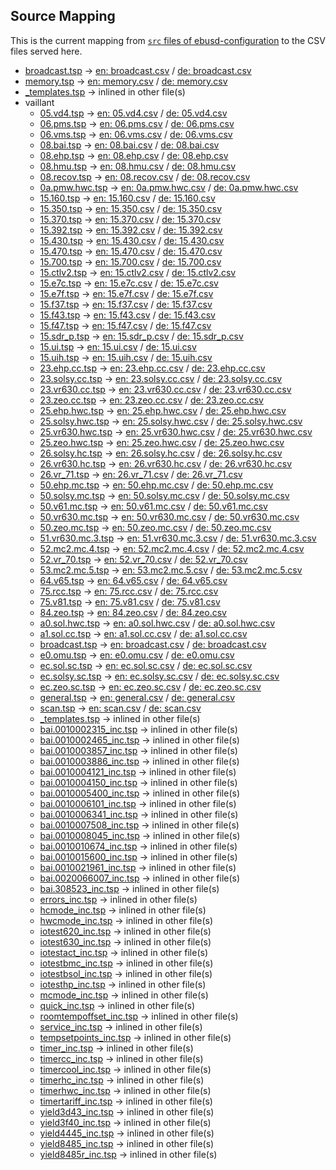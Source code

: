 ## Source Mapping
This is the current mapping from [`src` files of ebusd-configuration](https://github.com/john30/ebusd-configuration/tree/master/src) to the CSV files served here.

<!-- note: template file to be amended with the actual data by the workflow -->
 - [broadcast.tsp](https://github.com/john30/ebusd-configuration/tree/master/src/broadcast.tsp) &rarr; [en: broadcast.csv](https://ebus.github.io/cfg/en/broadcast.csv) / [de: broadcast.csv](https://ebus.github.io/cfg/de/broadcast.csv)
 - [memory.tsp](https://github.com/john30/ebusd-configuration/tree/master/src/memory.tsp) &rarr; [en: memory.csv](https://ebus.github.io/cfg/en/memory.csv) / [de: memory.csv](https://ebus.github.io/cfg/de/memory.csv)
 - [_templates.tsp](https://github.com/john30/ebusd-configuration/tree/master/src/_templates.tsp) &rarr; inlined in other file(s)
 - vaillant
   - [05.vd4.tsp](https://github.com/john30/ebusd-configuration/tree/master/src/vaillant/05.vd4.tsp) &rarr; [en: 05.vd4.csv](https://ebus.github.io/cfg/en/vaillant/05.vd4.csv) / [de: 05.vd4.csv](https://ebus.github.io/cfg/de/vaillant/05.vd4.csv)
   - [06.pms.tsp](https://github.com/john30/ebusd-configuration/tree/master/src/vaillant/06.pms.tsp) &rarr; [en: 06.pms.csv](https://ebus.github.io/cfg/en/vaillant/06.pms.csv) / [de: 06.pms.csv](https://ebus.github.io/cfg/de/vaillant/06.pms.csv)
   - [06.vms.tsp](https://github.com/john30/ebusd-configuration/tree/master/src/vaillant/06.vms.tsp) &rarr; [en: 06.vms.csv](https://ebus.github.io/cfg/en/vaillant/06.vms.csv) / [de: 06.vms.csv](https://ebus.github.io/cfg/de/vaillant/06.vms.csv)
   - [08.bai.tsp](https://github.com/john30/ebusd-configuration/tree/master/src/vaillant/08.bai.tsp) &rarr; [en: 08.bai.csv](https://ebus.github.io/cfg/en/vaillant/08.bai.csv) / [de: 08.bai.csv](https://ebus.github.io/cfg/de/vaillant/08.bai.csv)
   - [08.ehp.tsp](https://github.com/john30/ebusd-configuration/tree/master/src/vaillant/08.ehp.tsp) &rarr; [en: 08.ehp.csv](https://ebus.github.io/cfg/en/vaillant/08.ehp.csv) / [de: 08.ehp.csv](https://ebus.github.io/cfg/de/vaillant/08.ehp.csv)
   - [08.hmu.tsp](https://github.com/john30/ebusd-configuration/tree/master/src/vaillant/08.hmu.tsp) &rarr; [en: 08.hmu.csv](https://ebus.github.io/cfg/en/vaillant/08.hmu.csv) / [de: 08.hmu.csv](https://ebus.github.io/cfg/de/vaillant/08.hmu.csv)
   - [08.recov.tsp](https://github.com/john30/ebusd-configuration/tree/master/src/vaillant/08.recov.tsp) &rarr; [en: 08.recov.csv](https://ebus.github.io/cfg/en/vaillant/08.recov.csv) / [de: 08.recov.csv](https://ebus.github.io/cfg/de/vaillant/08.recov.csv)
   - [0a.pmw.hwc.tsp](https://github.com/john30/ebusd-configuration/tree/master/src/vaillant/0a.pmw.hwc.tsp) &rarr; [en: 0a.pmw.hwc.csv](https://ebus.github.io/cfg/en/vaillant/0a.pmw.hwc.csv) / [de: 0a.pmw.hwc.csv](https://ebus.github.io/cfg/de/vaillant/0a.pmw.hwc.csv)
   - [15.160.tsp](https://github.com/john30/ebusd-configuration/tree/master/src/vaillant/15.160.tsp) &rarr; [en: 15.160.csv](https://ebus.github.io/cfg/en/vaillant/15.160.csv) / [de: 15.160.csv](https://ebus.github.io/cfg/de/vaillant/15.160.csv)
   - [15.350.tsp](https://github.com/john30/ebusd-configuration/tree/master/src/vaillant/15.350.tsp) &rarr; [en: 15.350.csv](https://ebus.github.io/cfg/en/vaillant/15.350.csv) / [de: 15.350.csv](https://ebus.github.io/cfg/de/vaillant/15.350.csv)
   - [15.370.tsp](https://github.com/john30/ebusd-configuration/tree/master/src/vaillant/15.370.tsp) &rarr; [en: 15.370.csv](https://ebus.github.io/cfg/en/vaillant/15.370.csv) / [de: 15.370.csv](https://ebus.github.io/cfg/de/vaillant/15.370.csv)
   - [15.392.tsp](https://github.com/john30/ebusd-configuration/tree/master/src/vaillant/15.392.tsp) &rarr; [en: 15.392.csv](https://ebus.github.io/cfg/en/vaillant/15.392.csv) / [de: 15.392.csv](https://ebus.github.io/cfg/de/vaillant/15.392.csv)
   - [15.430.tsp](https://github.com/john30/ebusd-configuration/tree/master/src/vaillant/15.430.tsp) &rarr; [en: 15.430.csv](https://ebus.github.io/cfg/en/vaillant/15.430.csv) / [de: 15.430.csv](https://ebus.github.io/cfg/de/vaillant/15.430.csv)
   - [15.470.tsp](https://github.com/john30/ebusd-configuration/tree/master/src/vaillant/15.470.tsp) &rarr; [en: 15.470.csv](https://ebus.github.io/cfg/en/vaillant/15.470.csv) / [de: 15.470.csv](https://ebus.github.io/cfg/de/vaillant/15.470.csv)
   - [15.700.tsp](https://github.com/john30/ebusd-configuration/tree/master/src/vaillant/15.700.tsp) &rarr; [en: 15.700.csv](https://ebus.github.io/cfg/en/vaillant/15.700.csv) / [de: 15.700.csv](https://ebus.github.io/cfg/de/vaillant/15.700.csv)
   - [15.ctlv2.tsp](https://github.com/john30/ebusd-configuration/tree/master/src/vaillant/15.ctlv2.tsp) &rarr; [en: 15.ctlv2.csv](https://ebus.github.io/cfg/en/vaillant/15.ctlv2.csv) / [de: 15.ctlv2.csv](https://ebus.github.io/cfg/de/vaillant/15.ctlv2.csv)
   - [15.e7c.tsp](https://github.com/john30/ebusd-configuration/tree/master/src/vaillant/15.e7c.tsp) &rarr; [en: 15.e7c.csv](https://ebus.github.io/cfg/en/vaillant/15.e7c.csv) / [de: 15.e7c.csv](https://ebus.github.io/cfg/de/vaillant/15.e7c.csv)
   - [15.e7f.tsp](https://github.com/john30/ebusd-configuration/tree/master/src/vaillant/15.e7f.tsp) &rarr; [en: 15.e7f.csv](https://ebus.github.io/cfg/en/vaillant/15.e7f.csv) / [de: 15.e7f.csv](https://ebus.github.io/cfg/de/vaillant/15.e7f.csv)
   - [15.f37.tsp](https://github.com/john30/ebusd-configuration/tree/master/src/vaillant/15.f37.tsp) &rarr; [en: 15.f37.csv](https://ebus.github.io/cfg/en/vaillant/15.f37.csv) / [de: 15.f37.csv](https://ebus.github.io/cfg/de/vaillant/15.f37.csv)
   - [15.f43.tsp](https://github.com/john30/ebusd-configuration/tree/master/src/vaillant/15.f43.tsp) &rarr; [en: 15.f43.csv](https://ebus.github.io/cfg/en/vaillant/15.f43.csv) / [de: 15.f43.csv](https://ebus.github.io/cfg/de/vaillant/15.f43.csv)
   - [15.f47.tsp](https://github.com/john30/ebusd-configuration/tree/master/src/vaillant/15.f47.tsp) &rarr; [en: 15.f47.csv](https://ebus.github.io/cfg/en/vaillant/15.f47.csv) / [de: 15.f47.csv](https://ebus.github.io/cfg/de/vaillant/15.f47.csv)
   - [15.sdr_p.tsp](https://github.com/john30/ebusd-configuration/tree/master/src/vaillant/15.sdr_p.tsp) &rarr; [en: 15.sdr_p.csv](https://ebus.github.io/cfg/en/vaillant/15.sdr_p.csv) / [de: 15.sdr_p.csv](https://ebus.github.io/cfg/de/vaillant/15.sdr_p.csv)
   - [15.ui.tsp](https://github.com/john30/ebusd-configuration/tree/master/src/vaillant/15.ui.tsp) &rarr; [en: 15.ui.csv](https://ebus.github.io/cfg/en/vaillant/15.ui.csv) / [de: 15.ui.csv](https://ebus.github.io/cfg/de/vaillant/15.ui.csv)
   - [15.uih.tsp](https://github.com/john30/ebusd-configuration/tree/master/src/vaillant/15.uih.tsp) &rarr; [en: 15.uih.csv](https://ebus.github.io/cfg/en/vaillant/15.uih.csv) / [de: 15.uih.csv](https://ebus.github.io/cfg/de/vaillant/15.uih.csv)
   - [23.ehp.cc.tsp](https://github.com/john30/ebusd-configuration/tree/master/src/vaillant/23.ehp.cc.tsp) &rarr; [en: 23.ehp.cc.csv](https://ebus.github.io/cfg/en/vaillant/23.ehp.cc.csv) / [de: 23.ehp.cc.csv](https://ebus.github.io/cfg/de/vaillant/23.ehp.cc.csv)
   - [23.solsy.cc.tsp](https://github.com/john30/ebusd-configuration/tree/master/src/vaillant/23.solsy.cc.tsp) &rarr; [en: 23.solsy.cc.csv](https://ebus.github.io/cfg/en/vaillant/23.solsy.cc.csv) / [de: 23.solsy.cc.csv](https://ebus.github.io/cfg/de/vaillant/23.solsy.cc.csv)
   - [23.vr630.cc.tsp](https://github.com/john30/ebusd-configuration/tree/master/src/vaillant/23.vr630.cc.tsp) &rarr; [en: 23.vr630.cc.csv](https://ebus.github.io/cfg/en/vaillant/23.vr630.cc.csv) / [de: 23.vr630.cc.csv](https://ebus.github.io/cfg/de/vaillant/23.vr630.cc.csv)
   - [23.zeo.cc.tsp](https://github.com/john30/ebusd-configuration/tree/master/src/vaillant/23.zeo.cc.tsp) &rarr; [en: 23.zeo.cc.csv](https://ebus.github.io/cfg/en/vaillant/23.zeo.cc.csv) / [de: 23.zeo.cc.csv](https://ebus.github.io/cfg/de/vaillant/23.zeo.cc.csv)
   - [25.ehp.hwc.tsp](https://github.com/john30/ebusd-configuration/tree/master/src/vaillant/25.ehp.hwc.tsp) &rarr; [en: 25.ehp.hwc.csv](https://ebus.github.io/cfg/en/vaillant/25.ehp.hwc.csv) / [de: 25.ehp.hwc.csv](https://ebus.github.io/cfg/de/vaillant/25.ehp.hwc.csv)
   - [25.solsy.hwc.tsp](https://github.com/john30/ebusd-configuration/tree/master/src/vaillant/25.solsy.hwc.tsp) &rarr; [en: 25.solsy.hwc.csv](https://ebus.github.io/cfg/en/vaillant/25.solsy.hwc.csv) / [de: 25.solsy.hwc.csv](https://ebus.github.io/cfg/de/vaillant/25.solsy.hwc.csv)
   - [25.vr630.hwc.tsp](https://github.com/john30/ebusd-configuration/tree/master/src/vaillant/25.vr630.hwc.tsp) &rarr; [en: 25.vr630.hwc.csv](https://ebus.github.io/cfg/en/vaillant/25.vr630.hwc.csv) / [de: 25.vr630.hwc.csv](https://ebus.github.io/cfg/de/vaillant/25.vr630.hwc.csv)
   - [25.zeo.hwc.tsp](https://github.com/john30/ebusd-configuration/tree/master/src/vaillant/25.zeo.hwc.tsp) &rarr; [en: 25.zeo.hwc.csv](https://ebus.github.io/cfg/en/vaillant/25.zeo.hwc.csv) / [de: 25.zeo.hwc.csv](https://ebus.github.io/cfg/de/vaillant/25.zeo.hwc.csv)
   - [26.solsy.hc.tsp](https://github.com/john30/ebusd-configuration/tree/master/src/vaillant/26.solsy.hc.tsp) &rarr; [en: 26.solsy.hc.csv](https://ebus.github.io/cfg/en/vaillant/26.solsy.hc.csv) / [de: 26.solsy.hc.csv](https://ebus.github.io/cfg/de/vaillant/26.solsy.hc.csv)
   - [26.vr630.hc.tsp](https://github.com/john30/ebusd-configuration/tree/master/src/vaillant/26.vr630.hc.tsp) &rarr; [en: 26.vr630.hc.csv](https://ebus.github.io/cfg/en/vaillant/26.vr630.hc.csv) / [de: 26.vr630.hc.csv](https://ebus.github.io/cfg/de/vaillant/26.vr630.hc.csv)
   - [26.vr_71.tsp](https://github.com/john30/ebusd-configuration/tree/master/src/vaillant/26.vr_71.tsp) &rarr; [en: 26.vr_71.csv](https://ebus.github.io/cfg/en/vaillant/26.vr_71.csv) / [de: 26.vr_71.csv](https://ebus.github.io/cfg/de/vaillant/26.vr_71.csv)
   - [50.ehp.mc.tsp](https://github.com/john30/ebusd-configuration/tree/master/src/vaillant/50.ehp.mc.tsp) &rarr; [en: 50.ehp.mc.csv](https://ebus.github.io/cfg/en/vaillant/50.ehp.mc.csv) / [de: 50.ehp.mc.csv](https://ebus.github.io/cfg/de/vaillant/50.ehp.mc.csv)
   - [50.solsy.mc.tsp](https://github.com/john30/ebusd-configuration/tree/master/src/vaillant/50.solsy.mc.tsp) &rarr; [en: 50.solsy.mc.csv](https://ebus.github.io/cfg/en/vaillant/50.solsy.mc.csv) / [de: 50.solsy.mc.csv](https://ebus.github.io/cfg/de/vaillant/50.solsy.mc.csv)
   - [50.v61.mc.tsp](https://github.com/john30/ebusd-configuration/tree/master/src/vaillant/50.v61.mc.tsp) &rarr; [en: 50.v61.mc.csv](https://ebus.github.io/cfg/en/vaillant/50.v61.mc.csv) / [de: 50.v61.mc.csv](https://ebus.github.io/cfg/de/vaillant/50.v61.mc.csv)
   - [50.vr630.mc.tsp](https://github.com/john30/ebusd-configuration/tree/master/src/vaillant/50.vr630.mc.tsp) &rarr; [en: 50.vr630.mc.csv](https://ebus.github.io/cfg/en/vaillant/50.vr630.mc.csv) / [de: 50.vr630.mc.csv](https://ebus.github.io/cfg/de/vaillant/50.vr630.mc.csv)
   - [50.zeo.mc.tsp](https://github.com/john30/ebusd-configuration/tree/master/src/vaillant/50.zeo.mc.tsp) &rarr; [en: 50.zeo.mc.csv](https://ebus.github.io/cfg/en/vaillant/50.zeo.mc.csv) / [de: 50.zeo.mc.csv](https://ebus.github.io/cfg/de/vaillant/50.zeo.mc.csv)
   - [51.vr630.mc.3.tsp](https://github.com/john30/ebusd-configuration/tree/master/src/vaillant/51.vr630.mc.3.tsp) &rarr; [en: 51.vr630.mc.3.csv](https://ebus.github.io/cfg/en/vaillant/51.vr630.mc.3.csv) / [de: 51.vr630.mc.3.csv](https://ebus.github.io/cfg/de/vaillant/51.vr630.mc.3.csv)
   - [52.mc2.mc.4.tsp](https://github.com/john30/ebusd-configuration/tree/master/src/vaillant/52.mc2.mc.4.tsp) &rarr; [en: 52.mc2.mc.4.csv](https://ebus.github.io/cfg/en/vaillant/52.mc2.mc.4.csv) / [de: 52.mc2.mc.4.csv](https://ebus.github.io/cfg/de/vaillant/52.mc2.mc.4.csv)
   - [52.vr_70.tsp](https://github.com/john30/ebusd-configuration/tree/master/src/vaillant/52.vr_70.tsp) &rarr; [en: 52.vr_70.csv](https://ebus.github.io/cfg/en/vaillant/52.vr_70.csv) / [de: 52.vr_70.csv](https://ebus.github.io/cfg/de/vaillant/52.vr_70.csv)
   - [53.mc2.mc.5.tsp](https://github.com/john30/ebusd-configuration/tree/master/src/vaillant/53.mc2.mc.5.tsp) &rarr; [en: 53.mc2.mc.5.csv](https://ebus.github.io/cfg/en/vaillant/53.mc2.mc.5.csv) / [de: 53.mc2.mc.5.csv](https://ebus.github.io/cfg/de/vaillant/53.mc2.mc.5.csv)
   - [64.v65.tsp](https://github.com/john30/ebusd-configuration/tree/master/src/vaillant/64.v65.tsp) &rarr; [en: 64.v65.csv](https://ebus.github.io/cfg/en/vaillant/64.v65.csv) / [de: 64.v65.csv](https://ebus.github.io/cfg/de/vaillant/64.v65.csv)
   - [75.rcc.tsp](https://github.com/john30/ebusd-configuration/tree/master/src/vaillant/75.rcc.tsp) &rarr; [en: 75.rcc.csv](https://ebus.github.io/cfg/en/vaillant/75.rcc.csv) / [de: 75.rcc.csv](https://ebus.github.io/cfg/de/vaillant/75.rcc.csv)
   - [75.v81.tsp](https://github.com/john30/ebusd-configuration/tree/master/src/vaillant/75.v81.tsp) &rarr; [en: 75.v81.csv](https://ebus.github.io/cfg/en/vaillant/75.v81.csv) / [de: 75.v81.csv](https://ebus.github.io/cfg/de/vaillant/75.v81.csv)
   - [84.zeo.tsp](https://github.com/john30/ebusd-configuration/tree/master/src/vaillant/84.zeo.tsp) &rarr; [en: 84.zeo.csv](https://ebus.github.io/cfg/en/vaillant/84.zeo.csv) / [de: 84.zeo.csv](https://ebus.github.io/cfg/de/vaillant/84.zeo.csv)
   - [a0.sol.hwc.tsp](https://github.com/john30/ebusd-configuration/tree/master/src/vaillant/a0.sol.hwc.tsp) &rarr; [en: a0.sol.hwc.csv](https://ebus.github.io/cfg/en/vaillant/a0.sol.hwc.csv) / [de: a0.sol.hwc.csv](https://ebus.github.io/cfg/de/vaillant/a0.sol.hwc.csv)
   - [a1.sol.cc.tsp](https://github.com/john30/ebusd-configuration/tree/master/src/vaillant/a1.sol.cc.tsp) &rarr; [en: a1.sol.cc.csv](https://ebus.github.io/cfg/en/vaillant/a1.sol.cc.csv) / [de: a1.sol.cc.csv](https://ebus.github.io/cfg/de/vaillant/a1.sol.cc.csv)
   - [broadcast.tsp](https://github.com/john30/ebusd-configuration/tree/master/src/vaillant/broadcast.tsp) &rarr; [en: broadcast.csv](https://ebus.github.io/cfg/en/vaillant/broadcast.csv) / [de: broadcast.csv](https://ebus.github.io/cfg/de/vaillant/broadcast.csv)
   - [e0.omu.tsp](https://github.com/john30/ebusd-configuration/tree/master/src/vaillant/e0.omu.tsp) &rarr; [en: e0.omu.csv](https://ebus.github.io/cfg/en/vaillant/e0.omu.csv) / [de: e0.omu.csv](https://ebus.github.io/cfg/de/vaillant/e0.omu.csv)
   - [ec.sol.sc.tsp](https://github.com/john30/ebusd-configuration/tree/master/src/vaillant/ec.sol.sc.tsp) &rarr; [en: ec.sol.sc.csv](https://ebus.github.io/cfg/en/vaillant/ec.sol.sc.csv) / [de: ec.sol.sc.csv](https://ebus.github.io/cfg/de/vaillant/ec.sol.sc.csv)
   - [ec.solsy.sc.tsp](https://github.com/john30/ebusd-configuration/tree/master/src/vaillant/ec.solsy.sc.tsp) &rarr; [en: ec.solsy.sc.csv](https://ebus.github.io/cfg/en/vaillant/ec.solsy.sc.csv) / [de: ec.solsy.sc.csv](https://ebus.github.io/cfg/de/vaillant/ec.solsy.sc.csv)
   - [ec.zeo.sc.tsp](https://github.com/john30/ebusd-configuration/tree/master/src/vaillant/ec.zeo.sc.tsp) &rarr; [en: ec.zeo.sc.csv](https://ebus.github.io/cfg/en/vaillant/ec.zeo.sc.csv) / [de: ec.zeo.sc.csv](https://ebus.github.io/cfg/de/vaillant/ec.zeo.sc.csv)
   - [general.tsp](https://github.com/john30/ebusd-configuration/tree/master/src/vaillant/general.tsp) &rarr; [en: general.csv](https://ebus.github.io/cfg/en/vaillant/general.csv) / [de: general.csv](https://ebus.github.io/cfg/de/vaillant/general.csv)
   - [scan.tsp](https://github.com/john30/ebusd-configuration/tree/master/src/vaillant/scan.tsp) &rarr; [en: scan.csv](https://ebus.github.io/cfg/en/vaillant/scan.csv) / [de: scan.csv](https://ebus.github.io/cfg/de/vaillant/scan.csv)
   - [_templates.tsp](https://github.com/john30/ebusd-configuration/tree/master/src/vaillant/_templates.tsp) &rarr; inlined in other file(s)
   - [bai.0010002315_inc.tsp](https://github.com/john30/ebusd-configuration/tree/master/src/vaillant/bai.0010002315_inc.tsp) &rarr; inlined in other file(s)
   - [bai.0010002465_inc.tsp](https://github.com/john30/ebusd-configuration/tree/master/src/vaillant/bai.0010002465_inc.tsp) &rarr; inlined in other file(s)
   - [bai.0010003857_inc.tsp](https://github.com/john30/ebusd-configuration/tree/master/src/vaillant/bai.0010003857_inc.tsp) &rarr; inlined in other file(s)
   - [bai.0010003886_inc.tsp](https://github.com/john30/ebusd-configuration/tree/master/src/vaillant/bai.0010003886_inc.tsp) &rarr; inlined in other file(s)
   - [bai.0010004121_inc.tsp](https://github.com/john30/ebusd-configuration/tree/master/src/vaillant/bai.0010004121_inc.tsp) &rarr; inlined in other file(s)
   - [bai.0010004150_inc.tsp](https://github.com/john30/ebusd-configuration/tree/master/src/vaillant/bai.0010004150_inc.tsp) &rarr; inlined in other file(s)
   - [bai.0010005400_inc.tsp](https://github.com/john30/ebusd-configuration/tree/master/src/vaillant/bai.0010005400_inc.tsp) &rarr; inlined in other file(s)
   - [bai.0010006101_inc.tsp](https://github.com/john30/ebusd-configuration/tree/master/src/vaillant/bai.0010006101_inc.tsp) &rarr; inlined in other file(s)
   - [bai.0010006341_inc.tsp](https://github.com/john30/ebusd-configuration/tree/master/src/vaillant/bai.0010006341_inc.tsp) &rarr; inlined in other file(s)
   - [bai.0010007508_inc.tsp](https://github.com/john30/ebusd-configuration/tree/master/src/vaillant/bai.0010007508_inc.tsp) &rarr; inlined in other file(s)
   - [bai.0010008045_inc.tsp](https://github.com/john30/ebusd-configuration/tree/master/src/vaillant/bai.0010008045_inc.tsp) &rarr; inlined in other file(s)
   - [bai.0010010674_inc.tsp](https://github.com/john30/ebusd-configuration/tree/master/src/vaillant/bai.0010010674_inc.tsp) &rarr; inlined in other file(s)
   - [bai.0010015600_inc.tsp](https://github.com/john30/ebusd-configuration/tree/master/src/vaillant/bai.0010015600_inc.tsp) &rarr; inlined in other file(s)
   - [bai.0010021961_inc.tsp](https://github.com/john30/ebusd-configuration/tree/master/src/vaillant/bai.0010021961_inc.tsp) &rarr; inlined in other file(s)
   - [bai.0020066007_inc.tsp](https://github.com/john30/ebusd-configuration/tree/master/src/vaillant/bai.0020066007_inc.tsp) &rarr; inlined in other file(s)
   - [bai.308523_inc.tsp](https://github.com/john30/ebusd-configuration/tree/master/src/vaillant/bai.308523_inc.tsp) &rarr; inlined in other file(s)
   - [errors_inc.tsp](https://github.com/john30/ebusd-configuration/tree/master/src/vaillant/errors_inc.tsp) &rarr; inlined in other file(s)
   - [hcmode_inc.tsp](https://github.com/john30/ebusd-configuration/tree/master/src/vaillant/hcmode_inc.tsp) &rarr; inlined in other file(s)
   - [hwcmode_inc.tsp](https://github.com/john30/ebusd-configuration/tree/master/src/vaillant/hwcmode_inc.tsp) &rarr; inlined in other file(s)
   - [iotest620_inc.tsp](https://github.com/john30/ebusd-configuration/tree/master/src/vaillant/iotest620_inc.tsp) &rarr; inlined in other file(s)
   - [iotest630_inc.tsp](https://github.com/john30/ebusd-configuration/tree/master/src/vaillant/iotest630_inc.tsp) &rarr; inlined in other file(s)
   - [iotestact_inc.tsp](https://github.com/john30/ebusd-configuration/tree/master/src/vaillant/iotestact_inc.tsp) &rarr; inlined in other file(s)
   - [iotestbmc_inc.tsp](https://github.com/john30/ebusd-configuration/tree/master/src/vaillant/iotestbmc_inc.tsp) &rarr; inlined in other file(s)
   - [iotestbsol_inc.tsp](https://github.com/john30/ebusd-configuration/tree/master/src/vaillant/iotestbsol_inc.tsp) &rarr; inlined in other file(s)
   - [iotesthp_inc.tsp](https://github.com/john30/ebusd-configuration/tree/master/src/vaillant/iotesthp_inc.tsp) &rarr; inlined in other file(s)
   - [mcmode_inc.tsp](https://github.com/john30/ebusd-configuration/tree/master/src/vaillant/mcmode_inc.tsp) &rarr; inlined in other file(s)
   - [quick_inc.tsp](https://github.com/john30/ebusd-configuration/tree/master/src/vaillant/quick_inc.tsp) &rarr; inlined in other file(s)
   - [roomtempoffset_inc.tsp](https://github.com/john30/ebusd-configuration/tree/master/src/vaillant/roomtempoffset_inc.tsp) &rarr; inlined in other file(s)
   - [service_inc.tsp](https://github.com/john30/ebusd-configuration/tree/master/src/vaillant/service_inc.tsp) &rarr; inlined in other file(s)
   - [tempsetpoints_inc.tsp](https://github.com/john30/ebusd-configuration/tree/master/src/vaillant/tempsetpoints_inc.tsp) &rarr; inlined in other file(s)
   - [timer_inc.tsp](https://github.com/john30/ebusd-configuration/tree/master/src/vaillant/timer_inc.tsp) &rarr; inlined in other file(s)
   - [timercc_inc.tsp](https://github.com/john30/ebusd-configuration/tree/master/src/vaillant/timercc_inc.tsp) &rarr; inlined in other file(s)
   - [timercool_inc.tsp](https://github.com/john30/ebusd-configuration/tree/master/src/vaillant/timercool_inc.tsp) &rarr; inlined in other file(s)
   - [timerhc_inc.tsp](https://github.com/john30/ebusd-configuration/tree/master/src/vaillant/timerhc_inc.tsp) &rarr; inlined in other file(s)
   - [timerhwc_inc.tsp](https://github.com/john30/ebusd-configuration/tree/master/src/vaillant/timerhwc_inc.tsp) &rarr; inlined in other file(s)
   - [timertariff_inc.tsp](https://github.com/john30/ebusd-configuration/tree/master/src/vaillant/timertariff_inc.tsp) &rarr; inlined in other file(s)
   - [yield3d43_inc.tsp](https://github.com/john30/ebusd-configuration/tree/master/src/vaillant/yield3d43_inc.tsp) &rarr; inlined in other file(s)
   - [yield3f40_inc.tsp](https://github.com/john30/ebusd-configuration/tree/master/src/vaillant/yield3f40_inc.tsp) &rarr; inlined in other file(s)
   - [yield4445_inc.tsp](https://github.com/john30/ebusd-configuration/tree/master/src/vaillant/yield4445_inc.tsp) &rarr; inlined in other file(s)
   - [yield8485_inc.tsp](https://github.com/john30/ebusd-configuration/tree/master/src/vaillant/yield8485_inc.tsp) &rarr; inlined in other file(s)
   - [yield8485r_inc.tsp](https://github.com/john30/ebusd-configuration/tree/master/src/vaillant/yield8485r_inc.tsp) &rarr; inlined in other file(s)

